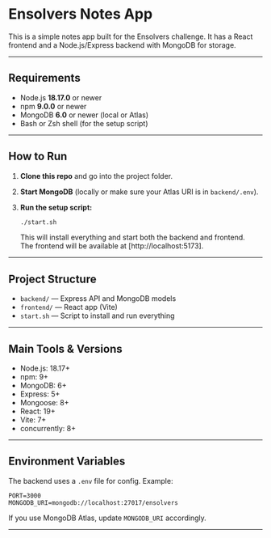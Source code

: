 # Ensolvers Notes App

This is a simple notes app built for the Ensolvers challenge. It has a React frontend and a Node.js/Express backend with MongoDB for storage.

---

## Requirements

- Node.js **18.17.0** or newer  
- npm **9.0.0** or newer  
- MongoDB **6.0** or newer (local or Atlas)
- Bash or Zsh shell (for the setup script)

---

## How to Run

1. **Clone this repo** and go into the project folder.

2. **Start MongoDB** (locally or make sure your Atlas URI is in `backend/.env`).

3. **Run the setup script:**
   ```sh
   ./start.sh
   ```
   This will install everything and start both the backend and frontend.  
   The frontend will be available at [http://localhost:5173].

---

## Project Structure

- `backend/` — Express API and MongoDB models
- `frontend/` — React app (Vite)
- `start.sh` — Script to install and run everything

---

## Main Tools & Versions

- Node.js: 18.17+
- npm: 9+
- MongoDB: 6+
- Express: 5+
- Mongoose: 8+
- React: 19+
- Vite: 7+
- concurrently: 8+

---

## Environment Variables

The backend uses a `.env` file for config. Example:

```
PORT=3000
MONGODB_URI=mongodb://localhost:27017/ensolvers
```

If you use MongoDB Atlas, update `MONGODB_URI` accordingly.

---
